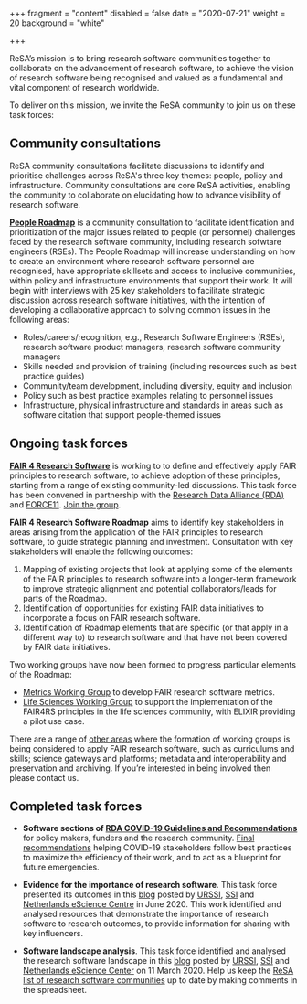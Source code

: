 +++
fragment = "content"
disabled = false
date = "2020-07-21"
weight = 20
background = "white"

+++

ReSA’s mission is to bring research software communities together to collaborate on the advancement of research software, to achieve the vision of research software being recognised and valued as a fundamental and vital component of research worldwide.

To deliver on this mission, we invite the ReSA community to join us on these task forces:

## Community consultations

ReSA community consultations facilitate discussions to identify and prioritise challenges across ReSA's three key themes: people, policy and infrastructure. Community consultations are core ReSA activities, enabling the community to collaborate on elucidating how to advance visibility of research software. 

**[People Roadmap](https://drive.google.com/file/d/1gpIhXpLNqTUaZUKIGYxuRRNQXlDoojUw/view)** is a community consultation to facilitate identification and prioritization of the major issues related to people (or personnel) challenges faced by the research software community, including research sofwtare engineers (RSEs). The People Roadmap will increase understanding on how to create an environment where research software personnel are recognised, have appropriate skillsets and access to inclusive communities, within policy and infrastructure environments that support their work. It will begin with interviews with 25 key stakeholders to facilitate strategic discussion across research software initiatives, with the intention of developing a collaborative approach to solving common issues in the following areas:

* Roles/careers/recognition, e.g., Research Software Engineers (RSEs), research software product managers, research software community managers
* Skills needed and provision of training (including resources such as best practice guides)
* Community/team development, including diversity, equity and inclusion
* Policy such as best practice examples relating to personnel issues
* Infrastructure, physical infrastructure and standards in areas such as software citation that support people-themed issues

## Ongoing task forces

**[FAIR 4 Research Software](https://www.rd-alliance.org/groups/fair-4-research-software-fair4rs-wg)** is working to to define and effectively apply FAIR principles to research software, to achieve adoption of these principles, starting from a range of existing community-led discussions. This task force has been convened in partnership with the [Research Data Alliance (RDA)](https://www.rd-alliance.org/groups/fair-4-research-software-fair4rs-wg) and [FORCE11](https://www.force11.org/group/fair-4-research-software-fair4rs-working-group). [Join the group](https://www.rd-alliance.org/groups/fair-4-research-software-fair4rs-wg).

**FAIR 4 Research Software Roadmap** aims to identify key stakeholders in areas arising from the application of the FAIR principles to research software, to guide strategic planning and investment. Consultation with key stakeholders will enable the following outcomes:
1. Mapping of existing projects that look at applying some of the elements of the FAIR principles to research software into a longer-term framework to improve strategic alignment and potential collaborators/leads for parts of the Roadmap.
2. Identification of opportunities for existing FAIR data initiatives to incorporate a focus on FAIR research software.
3. Identification of Roadmap elements that are specific (or that apply in a different way to) to research software and that have not been covered by FAIR data initiatives.

Two working groups have now been formed to progress particular elements of the Roadmap:

* [Metrics Working Group](https://docs.google.com/document/d/1BpzecVx4ZvSNfHD-UHhofZVdA6qiP_ENrmozmiq9zY4/edit) to develop FAIR research software metrics.
* [Life Sciences Working Group](https://docs.google.com/document/d/1yQun2tObksymOrAV4RY7jqbSkZ0r8G6I-vrkDAGHnnI/edit) to support the implementation of the FAIR4RS principles in the life sciences community, with ELIXIR providing a pilot use case.

There are a range of [other areas](https://docs.google.com/document/d/1rV19ZKSyKRmKLsCYbjfdy3z31WovUIMfEYK1OSlbJos/edit#) where the formation of working groups is being considered to apply FAIR research software, such as curriculums and skills; science gateways and platforms; metadata and interoperability and preservation and archiving. If you’re interested in being involved then please contact us.

## Completed task forces

* **Software sections of [RDA COVID-19 Guidelines and Recommendations](https://www.rd-alliance.org/group/rda-covid19-rda-covid19-omics-rda-covid19-epidemiology-rda-covid19-clinical-rda-covid19-1)** for policy makers, funders and the research community. [Final recommendations](https://www.rd-alliance.org/group/rda-covid19-rda-covid19-omics-rda-covid19-epidemiology-rda-covid19-clinical-rda-covid19-1) helping COVID-19 stakeholders follow best practices to maximize the efficiency of their work, and to act as a blueprint for future emergencies.

* **Evidence for the importance of research software**. This task force presented its outcomes in this [blog](https://doi.org/10.5281/zenodo.3884311) posted by [URSSI](http://urssi.us/blog/2020/06/08/evidence-for-the-importance-of-research-software/), [SSI](https://www.software.ac.uk/blog/2020-06-08-evidence-importance-research-software) and [Netherlands eScience Centre](https://blog.esciencecenter.nl/evidence-for-the-importance-of-research-software-1cb4a49077f3) in June 2020. This work identified and analysed resources that demonstrate the importance of research software to research outcomes, to provide information for sharing with key influencers.

* **Software landscape analysis**. This task force identified and analysed the research software landscape in this [blog](http://doi.org/10.5281/zenodo.3699950) posted by [URSSI](http://urssi.us/blog/2020/03/11/the-research-software-alliance-resa-and-the-community-landscape/), [SSI](http://urssi.us/blog/2020/03/11/the-research-software-alliance-resa-and-the-community-landscape/) and [Netherlands eScience Center](https://blog.esciencecenter.nl/the-research-software-alliance-resa-and-the-community-landscape-9b8a6290ebb3) on 11 March 2020. Help us keep the [ReSA list of research software communities](https://docs.google.com/spreadsheets/d/15JHqOxR4HIKHYe821IPvbxIuXP1zMjXKGEIJwB-GPqE/edit#gid=0) up to date by making comments in the spreadsheet.
